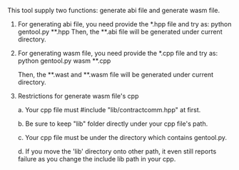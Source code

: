 This tool supply two functions: generate abi file and generate wasm file.

1. For generating abi file, you need provide the *.hpp file and try as:
	python gentool.py **.hpp
   Then, the **.abi file will be generated under current directory.

2. For generating wasm file, you need provide the *.cpp file and try as:
	python gentool.py wasm **.cpp

   Then, the **.wast and **.wasm file will be generated under current directory.

3. Restrictions for generate wasm file's cpp
        
	a. Your cpp file must #include "lib/contractcomm.hpp" at first.
	
	b. Be sure to keep "lib" folder directly under your cpp file's path.
	
	c. Your cpp file must be under the directory which contains gentool.py.
	
	d. If you move the 'lib' directory onto other path, it even still reports failure as you change the include lib path in your cpp.

